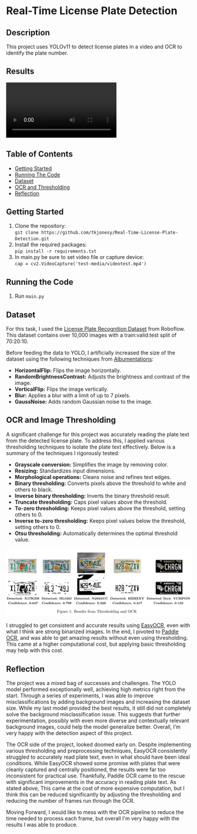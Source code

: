 # Real-Time License Plate Detection

## Description
This project uses YOLOv11 to detect license plates in a video and OCR to identify the plate number.

## Results
![Test on Real-Time Video](media/test.mp4)

## Table of Contents

- [Getting Started](#getting-started)
- [Running The Code](#running-the-code)
- [Dataset](#dataset)
- [OCR and Thresholding](#ocr-and-image-thresholding)
- [Reflection](#reflection)

## Getting Started

1. Clone the repository:<br>`git clone https://github.com/tkjonesy/Real-Time-License-Plate-Detection.git`
2. Install the required packages: <br> `pip install -r requirements.txt`
3. In main.py be sure to set video file or capture device: <br> `cap = cv2.VideoCapture('test-media/videotest.mp4')`

## Running the Code
1. Run `main.py`

## Dataset

For this task, I used the [License Plate Recognition Dataset](https://universe.roboflow.com/roboflow-universe-projects/license-plate-recognition-rxg4e) from Roboflow. This dataset contains over 10,000 images with a train:valid:test split of 70:20:10. 

Before feeding the data to YOLO, I artificially increased the size of the dataset using the following techniques from [Albumentations](https://albumentations.ai/docs/):

- **HorizontalFlip:** Flips the image horizontally.
- **RandomBrightnessContrast:** Adjusts the brightness and contrast of the image.
- **VerticalFlip:** Flips the image vertically.
- **Blur:** Applies a blur with a limit of up to 7 pixels.
- **GaussNoise:** Adds random Gaussian noise to the image.

## OCR and Image Thresholding

A significant challenge for this project was accurately reading the plate text from the detected license plate. To address this, I applied various thresholding techniques to isolate the plate text effectively. Below is a summary of the techniques I rigorously tested:

- **Grayscale conversion:** Simplifies the image by removing color.
- **Resizing:** Standardizes input dimensions.
- **Morphological operations:** Cleans noise and refines text edges.
- **Binary thresholding:** Converts pixels above the threshold to white and others to black.
- **Inverse binary thresholding:** Inverts the binary threshold result.
- **Truncate thresholding:** Caps pixel values above the threshold.
- **To-zero thresholding:** Keeps pixel values above the threshold, setting others to 0.
- **Inverse to-zero thresholding:** Keeps pixel values below the threshold, setting others to 0.
- **Otsu thresholding:** Automatically determines the optimal threshold value.

![OCR/Thresholding Results](media/thresholding.png)

I struggled to get consistent and accurate results using [EasyOCR](https://github.com/JaidedAI/EasyOCR), even with what I think are strong binarized images. In the end, I pivoted to [Paddle OCR](https://github.com/PaddlePaddle/PaddleOCR), and was able to get amazing results without even using thresholding. This came at a higher computational cost, but applying basic thresholding may help with this cost.

## Reflection

The project was a mixed bag of successes and challenges. The YOLO model performed exceptionally well, achieving high metrics right from the start. Through a series of experiments, I was able to improve misclassifications by adding background images and increasing the dataset size. While my last model provided the best results, it still did not completely solve the background misclassification issue. This suggests that further experimentation, possibly with even more diverse and contextually relevant background images, could help the model generalize better. Overall, I’m very happy with the detection aspect of this project.

The OCR side of the project, looked doomed early on. Despite implementing various thresholding and preprocessing techniques, EasyOCR consistently struggled to accurately read plate text, even in what should have been ideal conditions. While EasyOCR showed some promise with plates that were cleanly captured and centrally positioned, the results were far too inconsistent for practical use. Thankfully, Paddle OCR came to the rescue with significant improvements in the accuracy in reading plate text. As stated above, This came at the cost of more expensive computation, but I think this can be reduced significantly by adjusting the thresholding and reducing the number of frames run through the OCR.

Moving Forward, I would like to mess with the OCR pipeline to reduce the time needed to process each frame, but overall I'm very happy with the results I was able to produce.

